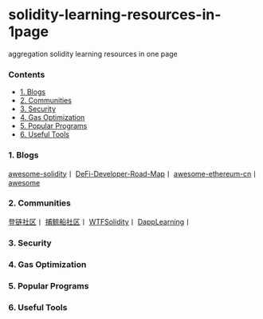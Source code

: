 # solidity-learning-resources-in-1page
aggregation solidity learning resources in one page

### Contents

- [1. Blogs](#1-blogs)
- [2. Communities](#2-communities)
- [3. Security](#3-security)
- [4. Gas Optimization](#4-gas-optimization)
- [5. Popular Programs](#5-popular-programs)
- [6. Useful Tools](#6-useful-tools)
  
 ### 1. Blogs
  [awesome-solidity](https://github.com/bkrem/awesome-solidity?_blank)丨
  [DeFi-Developer-Road-Map](https://github.com/OffcierCia/DeFi-Developer-Road-Map)丨
  [awesome-ethereum-cn](https://github.com/dily3825002/awesome-ethereum-cn)丨
  <a href="https://github.com/bkrem/awesome-solidity" target="_blank">awesome</a>
  
 
 ### 2. Communities
  [登链社区](https://learnblockchain.cn/)丨
  [捕鲸船社区](https://web3dao-cn.github.io/solidity-example/)丨
  [WTFSolidity](https://github.com/AmazingAng/WTFSolidity)丨
  [DappLearning](https://github.com/Dapp-Learning-DAO/Dapp-Learning)丨
 
 ### 3. Security
 
 ### 4. Gas Optimization
 
 ### 5. Popular Programs
 
 ### 6. Useful Tools
 
